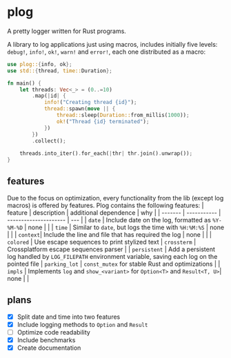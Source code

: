 # plog
A pretty logger written for Rust programs.

A library to log applications just using macros, includes initially five levels: `debug!`, `info!`, `ok!`, `warn!` and `error!`, each one distributed as a macro:
```rust
use plog::{info, ok};
use std::{thread, time::Duration};

fn main() {
    let threads: Vec<_> = (0..=10)
        .map(|id| {
            info!("Creating thread {id}");
            thread::spawn(move || {
                thread::sleep(Duration::from_millis(1000));
                ok!("Thread {id} terminated");
            })
        })
        .collect();
        
    threads.into_iter().for_each(|thr| thr.join().unwrap());
}
```

## features

Due to the focus on optimization, every functionality from the lib (except log macros) is offered by features. Plog contains the following features:
| feature | description | additional dependence | why |
| ------- | ----------- | --------------------- | --- |
| `date` | Include date on the log, formatted as `%Y-%M-%D` | none | |
| `time` | Similar to `date`, but logs the time with `%H:%M:%S` | none | |
| `context`| Include the line and file that has required the log | none | |
| `colored` | Use escape sequences to print stylized text | `crossterm` | Crossplatform escape sequences parser |
| `persistent` | Add a persistent log handled by `LOG_FILEPATH` environment variable, saving each log on the pointed file | `parking_lot` | `const_mutex` for stable Rust and optimizations |
| `impls` | Implements `log` and `show_<variant>` for `Option<T>` and `Result<T, U>`| none | |

## plans
- [X] Split date and time into two features
- [X] Include logging methods to `Option` and `Result`
- [ ] Optimize code readability
- [X] Include benchmarks
- [X] Create documentation
